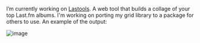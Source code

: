 I’m currently working on [Lastools](conorb.dev). A web tool that builds a collage of your top Last.fm albums. I'm working on porting my grid library to a package for others to use. An example of the output:

![image](30x30.jpg)


